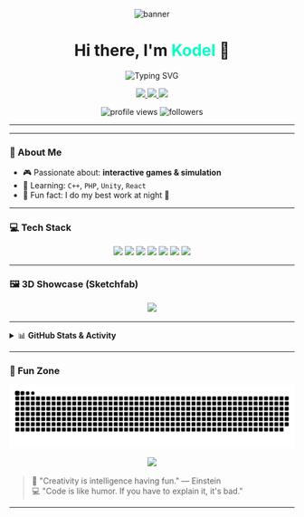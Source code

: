 
<p align="center">
  <img src="https://capsule-render.vercel.app/api?type=waving&color=0:00ffc3,100:1e90ff&height=180&section=header&text=Kodel%20Dev&fontSize=48&fontAlign=50&fontColor=ffffff" alt="banner"/>
</p>

<h1 align="center">Hi there, I'm <span style="color:#00ffc3;">Kodel</span> 👋</h1>

<p align="center">
  <img src="https://readme-typing-svg.demolab.com?font=Fira+Code&pause=1000&center=true&vCenter=true&width=435&lines=Creative+Developer+%7C+Game+Enthusiast+%7C" alt="Typing SVG" />
</p>


<p align="center">
  <a href="https://kodel-dev.github.io" target="_blank">
    <img src="https://img.shields.io/badge/My%20Website-%F0%9F%8C%90-cyan?style=for-the-badge&logo=github" />
  </a>
  <a href="mailto:kodelz651@gmail.com" target="_blank">
    <img src="https://img.shields.io/badge/Email-D14836?style=for-the-badge&logo=gmail&logoColor=white" />
  </a>
  <a href="https://instagram.com/notyur_devboy" target="_blank">
    <img src="https://img.shields.io/badge/Instagram-E4405F?style=for-the-badge&logo=instagram&logoColor=white" />
  </a>
</p>


<p align="center">
  <img src="https://komarev.com/ghpvc/?username=kodel-dev&style=flat-square&color=blue" alt="profile views"/>
  <img src="https://img.shields.io/github/followers/kodel-dev?label=Followers&style=flat-square&color=1e90ff" alt="followers"/>
</p>

---

---

### 🎯 About Me
- 🎮 Passionate about: **interactive games & simulation**
- 🧠 Learning: `C++`, `PHP`, `Unity`, `React`
- 💬 Fun fact: I do my best work at night 🌙

---

### 💻 Tech Stack
<p align="center">
  <img src="https://cdn.jsdelivr.net/gh/devicons/devicon/icons/cplusplus/cplusplus-original.svg" width="40"/>
  <img src="https://cdn.jsdelivr.net/gh/devicons/devicon/icons/php/php-original.svg" width="40"/>
  <img src="https://cdn.jsdelivr.net/gh/devicons/devicon/icons/html5/html5-original.svg" width="40"/>
  <img src="https://cdn.jsdelivr.net/gh/devicons/devicon/icons/javascript/javascript-original.svg" width="40"/>
  <img src="https://cdn.jsdelivr.net/gh/devicons/devicon/icons/unity/unity-original.svg" width="40"/>
  <img src="https://cdn.jsdelivr.net/gh/devicons/devicon/icons/react/react-original.svg" width="40"/>
  <img src="https://cdn.jsdelivr.net/gh/devicons/devicon/icons/python/python-original.svg" width="40"/>
</p>

---

### 🖼️ 3D Showcase (Sketchfab)
<p align="center">
  <a href="https://sketchfab.com" target="_blank">
    <img src="https://img.shields.io/badge/3D%20Viewer-%F0%9F%94%8D-yellowgreen?style=for-the-badge" />
  </a>
</p>

---

<details>
<summary>📊 <b>GitHub Stats & Activity</b></summary>

<p align="center">
  <img src="https://github-readme-stats.vercel.app/api?username=kodel-dev&show_icons=true&theme=tokyonight&hide_border=true" width="48%"/>
  <img src="https://github-readme-streak-stats.herokuapp.com/?user=kodel-dev&theme=tokyonight&hide_border=true" width="48%"/>
</p>
<p align="center">
  <img src="https://github-readme-stats.vercel.app/api/top-langs/?username=kodel-dev&layout=compact&theme=tokyonight&hide_border=true" width="48%"/>
</p>
</details>

---


### 🌟 Fun Zone

<div align="center" style="width:100%;max-width:600px;margin:auto;">
  <img src="https://raw.githubusercontent.com/Platane/snk/output/github-contribution-grid-snake.svg" alt="snake eating dots" style="max-width:100%;height:auto;background:transparent;" />
</div>
<p align="center">
  <a href="https://playsnake.org/" target="_blank">
    <img src="https://img.shields.io/badge/Play%20Snake%20Game-Click%20Here-brightgreen?style=for-the-badge&logo=google-chrome" />
  </a>
</p>

> 🧠 "Creativity is intelligence having fun." — Einstein  
> 💻 "Code is like humor. If you have to explain it, it's bad."

---
